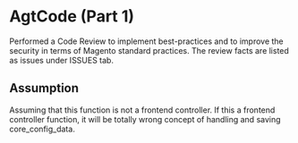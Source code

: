 # AgtCode (Part 1)
Performed a Code Review to implement best-practices and to improve the security in terms of Magento standard practices. The review facts are listed as issues under ISSUES tab.

## Assumption
Assuming that this function is not a frontend controller. If this a frontend controller function, it will be totally wrong concept of handling and saving core_config_data.
